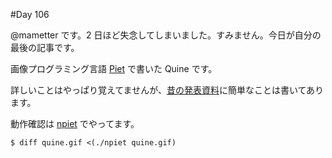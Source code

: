 #Day 106

@mametter です。2 日ほど失念してしまいました。すみません。今日が自分の最後の記事です。

画像プログラミング言語 [Piet](http://www.dangermouse.net/esoteric/piet.html) で書いた Quine です。

詳しいことはやっぱり覚えてませんが、[昔の発表資料](http://www.slideshare.net/mametter/quine-10290517/53)に簡単なことは書いてあります。

動作確認は [npiet](http://www.bertnase.de/npiet/) でやってます。

    $ diff quine.gif <(./npiet quine.gif)
